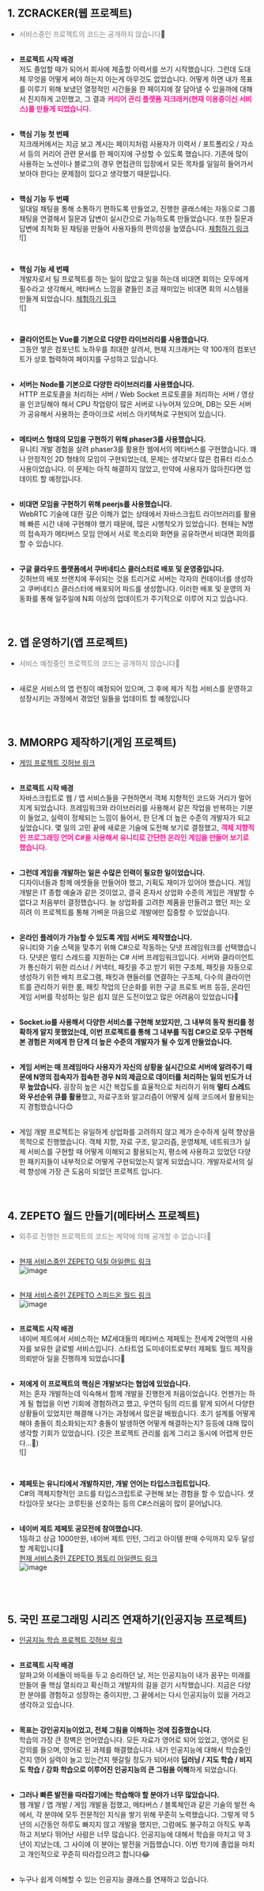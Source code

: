 ## 1. ZCRACKER(웹 프로젝트)
- <span style="color: grey">서비스중인 프로젝트의 코드는 공개하지 않습니다</span>🙏<br><br>

- **프로젝트 시작 배경**<br>
저도 졸업할 때가 되어서 회사에 제출할 이력서를 쓰기 시작했습니다. 그런데 도대체 무엇을 어떻게 써야 하는지 아는게 아무것도 없었습니다. 어떻게 하면 내가 목표를 이루기 위해 보냈던 열정적인 시간들을 한 페이지에 잘 담아낼 수 있을까에 대해서 진지하게 고민했고, 그 결과 **<span style="color: #FF1493">커리어 관리 플랫폼 지크래커(현재 이용중이신 서비스)를 만들게 되었습니다.**</span><br><br>

- **핵심 기능 첫 번째**<br>
지크래커에서는 지금 보고 계시는 페이지처럼 사용자가 이력서 / 포트폴리오 / 자소서 등의 커리어 관련 문서를 한 페이지에 구성할 수 있도록 했습니다. 기존에 많이 사용하는 노션이나 블로그의 경우 면접관의 입장에서 모든 목차를 일일히 들어가서 보아야 한다는 문제점이 있다고 생각했기 때문입니다.<br><br>

- **핵심 기능 두 번째**<br>
일대일 채팅을 통해 소통하기 편하도록 만들었고, 진행한 클래스에는 자동으로 그룹 채팅을 연결해서 질문과 답변이 실시간으로 가능하도록 만들었습니다. 또한 질문과 답변에 최적화 된 채팅을 만들어 사용자들의 편의성을 높였습니다. <a href="https://zcracker.com/client/project/8">체험하기 링크</a><br>
![]
<br>

- **핵심 기능 세 번째**<br>
개발자로서 팀 프로젝트를 하는 일이 많았고 일을 하는데 비대면 회의는 모두에게 필수라고 생각해서, 메타버스 느낌을 곁들인 조금 재미있는 비대면 회의 시스템을 만들게 되었습니다. <a href="https://zcracker.com/client/channel/zcracker%EC%9D%98%20%EA%B0%9C%EC%9D%B8%20%EC%B1%84%EB%84%90">체험하기 링크</a><br>
![]

<br>

- **클라이언트는 Vue를 기본으로 다양한 라이브러리를 사용했습니다.**<br>
그동안 쌓은 컴포넌트 노하우를 최대한 살려서, 현재 지크래커는 약 100개의 컴포넌트가 상호 협력하여 페이지를 구성하고 있습니다.<br><br>

- **서버는 Node를 기본으로 다양한 라이브러리를 사용했습니다.**<br>
HTTP 프로토콜을 처리하는 서버 / Web Socket 프로토콜을 처리하는 서버 / 영상을 인코딩해야 해서 CPU 작업량이 많은 서버로 나누어져 있으며, DB는 모든 서버가 공유해서 사용하는 준마이크로 서비스 아키텍쳐로 구현되어 있습니다.<br><br>

- **메타버스 형태의 모임을 구현하기 위해 phaser3를 사용했습니다.**<br>
유니티 개발 경험을 살려 phaser3를 활용한 웹에서의 메타버스를 구현했습니다. 꽤나 안정적인 2D 형태의 모임이 구현되었는데, 문제는 생각보다 많은 컴퓨터 리소스 사용이었습니다. 이 문제는 아직 해결하지 않았고, 만약에 사용자가 많아진다면 업데이트 할 예정입니다.<br><br>

- **비대면 모임을 구현하기 위해 peerjs를 사용했습니다.**<br>
WebRTC 기술에 대한 깊은 이해가 없는 상태에서 자바스크립트 라이브러리를 활용해 빠른 시간 내에 구현해야 했기 때문에, 많은 시행착오가 있었습니다. 현재는 N명의 접속자가 메타버스 모임 안에서 서로 목소리와 화면을 공유하면서 비대면 회의를 할 수 있습니다.<br><br>

- **구글 클라우드 플랫폼에서 쿠버네티스 클러스터로 배포 및 운영중입니다.**<br>
깃허브의 배포 브랜치에 푸쉬되는 것을 트리거로 서버는 각자의 컨테이너를 생성하고 쿠버네티스 클러스터에 배포되어 파드를 생성합니다. 이러한 배포 및 운영의 자동화를 통해 일주일에 N회 이상의 업데이트가 주기적으로 이루어 지고 있습니다.<br><br><br>



## 2. 앱 운영하기(앱 프로젝트)
- <span style="color: grey">서비스 예정중인 프로젝트의 코드는 공개하지 않습니다🙏</span><br><br>

- 새로운 서비스의 앱 런칭이 예정되어 있으며, 그 후에 제가 직접 서비스를 운영하고 성장시키는 과정에서 겪었던 일들을 업데이트 할 예정입니다<br><br><br>



## 3. MMORPG 제작하기(게임 프로젝트)
- <a href="https://github.com/happiness6533/study-game" target="_blank">게임 프로젝트 깃허브 링크</a><br><br>

- **프로젝트 시작 배경**<br>
자바스크립트로 웹 / 앱 서비스들을 구현하면서 객체 지향적인 코드와 거리가 멀어지게 되었습니다. 프레임워크와 라이브러리를 사용해서 같은 작업을 반복하는 기분이 들었고, 실력이 정체되는 느낌이 들어서, 한 단계 더 높은 수준의 개발자가 되고 싶었습니다. 몇 일의 고민 끝에 새로운 기술에 도전해 보기로 결정했고, <span style="color: #FF1493">**객체 지향적인 프로그래밍 언어 C#을 사용해서 유니티로 간단한 온라인 게임을 만들어 보기로 했습니다.**</span><br><br>

- **그런데 게임을 개발하는 일은 수많은 인력이 필요한 일이었습니다.**<br>
디자이너들과 함께 에셋들을 만들어야 했고, 기획도 재미가 있어야 했습니다. 게임 개발은 IT 종합 예술과 같은 것이었고, 결국 혼자서 상업화 수준의 게임은 개발할 수 없다고 처음부터 결정했습니다. 늘 상업화를 고려한 제품을 만들려고 했던 저는 오히려 이 프로젝트를 통해 가벼운 마음으로 개발에만 집중할 수 있었습니다.<br><br>

- **온라인 플레이가 가능할 수 있도록 게임 서버도 제작했습니다.**<br>
유니티와 기술 스택을 맞추기 위해 C#으로 작동하는 닷넷 프레임워크를 선택했습니다. 닷넷은 멀티 스레드를 지원하는 C# 서버 프레임워크입니다. 서버와 클라이언트가 통신하기 위한 리스너 / 커넥터, 패킷을 주고 받기 위한 구조체, 패킷을 자동으로 생성하기 위한 배치 프로그램, 패킷과 핸들러를 연결하는 구조체, 다수의 클라이언트를 관리하기 위한 룸, 패킷 작업의 단순화를 위한 구글 프로토 버프 등등, 온라인 게임 서버를 작성하는 일은 쉽지 않은 도전이었고 많은 어려움이 있었습니다🤣<br><br>

- **Socket.io를 사용해서 다양한 서비스를 구현해 보았지만, 그 내부의 동작 원리를 정확하게 알지 못했었는데, 이번 프로젝트를 통해 그 내부를 직접 C#으로 모두 구현해 본 경험은 저에게 한 단계 더 높은 수준의 개발자가 될 수 있게 만들었습니다.**<br><br>

- **게임 서버는 매 프레임마다 사용자가 자신의 상황을 실시간으로 서버에 알려주기 때문에 N명의 접속자가 접속한 경우 N의 제곱으로 데이터를 처리하는 일의 빈도가 너무 높았습니다.** 굉장히 높은 시간 복잡도를 효율적으로 처리하기 위해 **멀티 스레드와 우선순위 큐를 활용**했고, 자료구조와 알고리즘이 어떻게 실제 코드에서 활용되는지 경험했습니다😊<br><br>

- 게임 개발 프로젝트는 유일하게 상업화를 고려하지 않고 제가 순수하게 실력 향상을 목적으로 진행했습니다. 객체 지향, 자료 구조, 알고리즘, 운영체제, 네트워크가 실제 서비스를 구현할 때 어떻게 이해되고 활용되는지, 평소에 사용하고 있었던 다양한 패키지들이 내부적으로 어떻게 구현되었는지 알게 되었습니다. 개발자로서의 실력 향성에 가장 큰 도움이 되었던 프로젝트 입니다.<br><br><br>



## 4. ZEPETO 월드 만들기(메타버스 프로젝트)
- <span style="color: grey">외주로 진행한 프로젝트의 코드는 계약에 의해 공개할 수 없습니다🙏</span><br><br>

- <a href="https://world.zepeto.me/ko/detail/GV9UY3wK88xt9zhBVQBuN6L?referrer=copylink_share" target="_blank">현재 서비스중인 ZEPETO 덕질 아일랜드 링크</a><br>
![image](https://cdn-studio-zcc.zepeto.me/world-41317/SCREENSHOT/7d67ef6a6d094b99b9374eff8cd872a0-w1200)<br><br>

- <a href="https://world.zepeto.me/ko/detail/LPRv23wK87st7yK2hqaJ4sq?referrer=copylink_share" target="_blank">현재 서비스중인 ZEPETO 스피드온 월드 링크</a><br>
![image](https://cdn-studio-zcc.zepeto.me/world-41004/SCREENSHOT/7cbf8688bee141afaf4a362995030a17-w1200)<br><br>

- **프로젝트 시작 배경**<br>
네이버 제트에서 서비스하는 MZ세대들의 메타버스 제페토는 전세계 2억명의 사용자를 보유한 글로벌 서비스입니다. 스타트업 도미네이트로부터 제페토 월드 제작을 의뢰받아 일을 진행하게 되었습니다👏<br><br>

- **저에게 이 프로젝트의 핵심은 개발보다는 협업에 있었습니다.**<br>
저는 혼자 개발하는데 익숙해서 함께 개발을 진행한게 처음이었습니다. 언젠가는 하게 될 협업을 이번 기회에 경험하려고 했고, 우연히 팀의 리드를 맡게 되어서 다양한 상황들이 있었지만 해결해 나가는 과정에서 많은걸 배웠습니다. 초기 설계를 어떻게 해야 충돌이 최소화되는지? 충돌이 발생하면 어떻게 해결하는지? 등등에 대해 많이 생각할 기회가 있었습니다. (깃은 프로젝트 관리를 쉽게 그리고 동시에 어렵게 만든다...🤣)<br>
![]
<br>

- **제페토는 유니티에서 개발하지만, 개발 언어는 타입스크립트입니다.**<br>
C#의 객체지향적인 코드를 타입스크립트로 구현해 보는 경험을 할 수 있습니다. 셋타임아웃 보다는 코루틴을 선호하는 등의 C#스러움이 많이 묻어납니다.<br><br>

- **네이버 제트 제페토 공모전에 참여했습니다.** <br>
1등하고 상금 1000만원, 네이버 제트 인턴, 그리고 아이템 판매 수익까지 모두 달성할 계획입니다🙏 <br>
<a href="https://world.zepeto.me/ko/detail/bKWN83wK88xtalsXDMaNbVW?referrer=copylink_share" target="_blank">현재 서비스중인 ZEPETO 젬토리 아일랜드 링크</a><br>
![image](https://world.zepeto.me/ko/detail/bKWN83wK88xtalsXDMaNbVW?referrer=copylink_share)<br><br>
<br><br>

## 5. 국민 프로그래밍 시리즈 연재하기(인공지능 프로젝트)
- <a href="https://github.com/happiness6533/study-ai" target="_blank">인공지능 학습 프로젝트 깃허브 링크</a><br><br>

- **프로젝트 시작 배경**<br>
알파고와 이세돌이 바둑을 두고 승리하던 날, 저는 인공지능이 내가 꿈꾸는 미래를 만들어 줄 핵심 열쇠라고 확신하고 개발자의 길을 걷기 시작했습니다. 지금은 다양한 분야를 경험하고 성장하는 중이지만, 그 끝에서는 다시 인공지능이 있을 거라고 생각하고 있습니다.<br><br>

- **목표는 강인공지능이었고, 전체 그림을 이해하는 것에 집중했습니다.**<br>
학습의 가장 큰 장벽은 언어였습니다. 모든 자료가 영어로 되어 있었고, 영어로 된 강의를 들으며, 영어로 된 과제를 해결했습니다. 내가 인공지능에 대해서 학습중인건지 영어 실력이 늘고 있는건지 헷갈릴 정도가 되어서야 **딥러닝 / 지도 학습 / 비지도 학습 / 강화 학습으로 이루어진 인공지능의 큰 그림을 이해**하게 되었습니다.<br><br>

- **그러나 빠른 발전을 따라잡기에는 학습해야 할 분야가 너무 많았습니다.**<br>
웹 개발 / 앱 개발 / 게임 개발을 접했고, 메타버스 / 블록체인과 같은 기술의 발전 속에서, 각 분야에 모두 전문적인 지식을 쌓기 위해 꾸준히 노력했습니다. 그렇게 약 5년의 시간동안 하루도 빠지지 않고 개발을 했지만, 그럼에도 불구하고 아직도 부족하고 저보다 뛰어난 사람은 너무 많습니다. 인공지능에 대해서 학습을 마치고 약 3년이 지났는데, 그 사이에 이 분야는 발전을 거듭했습니다. 이번 학기에 졸업을 마치고 개인적으로 꾸준히 따라잡으려고 합니다😂<br><br>

- 누구나 쉽게 이해할 수 있는 인공지능 클래스를 연재하고 있습니다.
